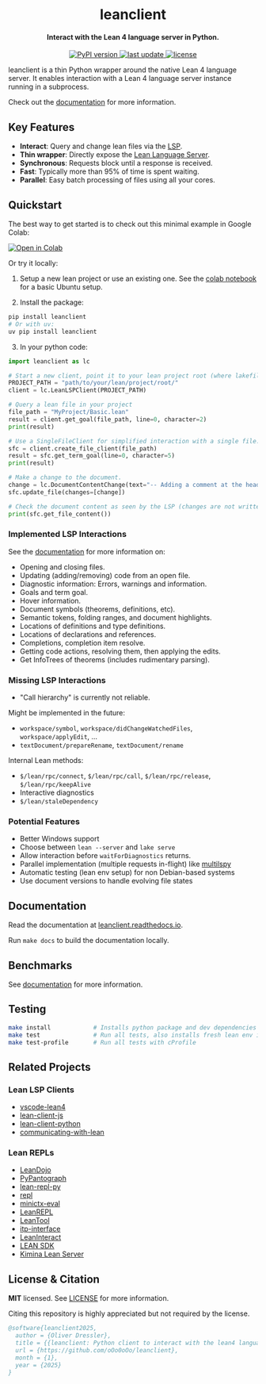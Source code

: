 <h1 align="center">
  leanclient
</h1>

<h4 align="center">Interact with the Lean 4 language server in Python.</h4>

<p align="center">
  <a href="https://pypi.org/project/leanclient/">
    <img src="https://img.shields.io/pypi/v/leanclient.svg" alt="PyPI version" />
  </a>
  <a href="">
    <img src="https://img.shields.io/github/last-commit/oOo0oOo/leanclient" alt="last update" />
  </a>
  <a href="https://github.com/oOo0oOo/leanclient/blob/master/LICENSE">
    <img src="https://img.shields.io/github/license/oOo0oOo/leanclient.svg" alt="license" />
  </a>
</p>

leanclient is a thin Python wrapper around the native Lean 4 language server.
It enables interaction with a Lean 4 language server instance running in a subprocess.

Check out the [documentation](https://leanclient.readthedocs.io) for more information.

## Key Features

- **Interact**: Query and change lean files via the [LSP](https://microsoft.github.io/language-server-protocol/specifications/lsp/3.17/specification/).
- **Thin wrapper**: Directly expose the [Lean Language Server](https://github.com/leanprover/lean4/tree/master/src/Lean/Server).
- **Synchronous**: Requests block until a response is received.
- **Fast**: Typically more than 95% of time is spent waiting.
- **Parallel**: Easy batch processing of files using all your cores.

## Quickstart

The best way to get started is to check out this minimal example in Google Colab:

[![Open in Colab](https://colab.research.google.com/assets/colab-badge.svg)](https://colab.research.google.com/github/oOo0oOo/leanclient/blob/main/examples/getting_started_leanclient.ipynb)

Or try it locally:

1) Setup a new lean project or use an existing one. See the [colab notebook](examples/getting_started_leanclient.ipynb) for a basic Ubuntu setup.

2) Install the package:

```bash
pip install leanclient
# Or with uv:
uv pip install leanclient
```

3) In your python code:

```python
import leanclient as lc

# Start a new client, point it to your lean project root (where lakefile.toml is located).
PROJECT_PATH = "path/to/your/lean/project/root/"
client = lc.LeanLSPClient(PROJECT_PATH)

# Query a lean file in your project
file_path = "MyProject/Basic.lean"
result = client.get_goal(file_path, line=0, character=2)
print(result)

# Use a SingleFileClient for simplified interaction with a single file.
sfc = client.create_file_client(file_path)
result = sfc.get_term_goal(line=0, character=5)
print(result)

# Make a change to the document.
change = lc.DocumentContentChange(text="-- Adding a comment at the head of the file\n", start=[0, 0], end=[0, 0])
sfc.update_file(changes=[change])

# Check the document content as seen by the LSP (changes are not written to disk).
print(sfc.get_file_content())
```

### Implemented LSP Interactions

See the [documentation](https://leanclient.readthedocs.io) for more information on:

- Opening and closing files.
- Updating (adding/removing) code from an open file.
- Diagnostic information: Errors, warnings and information.
- Goals and term goal.
- Hover information.
- Document symbols (theorems, definitions, etc).
- Semantic tokens, folding ranges, and document highlights.
- Locations of definitions and type definitions.
- Locations of declarations and references.
- Completions, completion item resolve.
- Getting code actions, resolving them, then applying the edits.
- Get InfoTrees of theorems (includes rudimentary parsing).

### Missing LSP Interactions

- "Call hierarchy" is currently not reliable.

Might be implemented in the future:

- `workspace/symbol`, `workspace/didChangeWatchedFiles`, `workspace/applyEdit`, ...
- `textDocument/prepareRename`, `textDocument/rename`

Internal Lean methods:

- `$/lean/rpc/connect`, `$/lean/rpc/call`, `$/lean/rpc/release`, `$/lean/rpc/keepAlive`
- Interactive diagnostics
- `$/lean/staleDependency`

### Potential Features

- Better Windows support
- Choose between `lean --server` and `lake serve`
- Allow interaction before `waitForDiagnostics` returns.
- Parallel implementation (multiple requests in-flight) like [multilspy](https://github.com/microsoft/multilspy/)
- Automatic testing (lean env setup) for non Debian-based systems
- Use document versions to handle evolving file states

## Documentation

Read the documentation at [leanclient.readthedocs.io](https://leanclient.readthedocs.io).

Run ``make docs`` to build the documentation locally.

## Benchmarks

See [documentation](https://leanclient.readthedocs.io/en/latest/benchmarks.html) for more information.

## Testing

```bash
make install            # Installs python package and dev dependencies with uv
make test               # Run all tests, also installs fresh lean env if not found
make test-profile       # Run all tests with cProfile
```

## Related Projects

### Lean LSP Clients

- [vscode-lean4](https://github.com/leanprover/vscode-lean4)
- [lean-client-js](https://github.com/leanprover/lean-client-js/)
- [lean-client-python](https://github.com/leanprover-community/lean-client-python)
- [communicating-with-lean](https://github.com/jasonrute/communicating-with-lean)

### Lean REPLs

- [LeanDojo](https://github.com/lean-dojo/LeanDojo)
- [PyPantograph](https://github.com/lenianiva/PyPantograph)
- [lean-repl-py](https://github.com/sorgfresser/lean-repl-py)
- [repl](https://github.com/leanprover-community/repl)
- [minictx-eval](https://github.com/cmu-l3/minictx-eval)
- [LeanREPL](https://github.com/arthurpaulino/LeanREPL)
- [LeanTool](https://github.com/GasStationManager/LeanTool)
- [itp-interface](https://github.com/trishullab/itp-interface)
- [LeanInteract](https://github.com/augustepoiroux/LeanInteract)
- [LEAN SDK](https://github.com/jsimonrichard/lean-sdk/)
- [Kimina Lean Server](https://github.com/project-numina/kimina-lean-server)

## License & Citation

**MIT** licensed. See [LICENSE](LICENSE) for more information.

Citing this repository is highly appreciated but not required by the license.

```bibtex
@software{leanclient2025,
  author = {Oliver Dressler},
  title = {{leanclient: Python client to interact with the lean4 language server}},
  url = {https://github.com/oOo0oOo/leanclient},
  month = {1},
  year = {2025}
}
```
